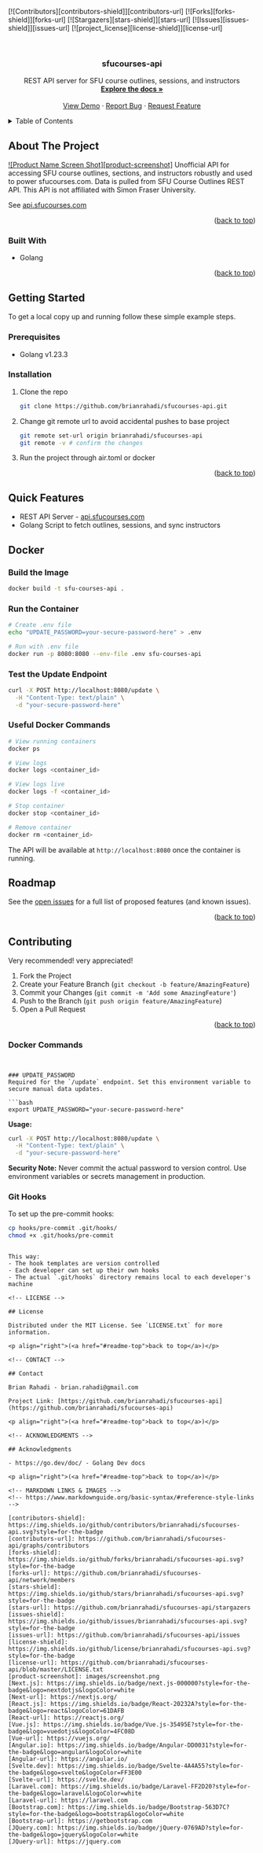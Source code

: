 <a id="readme-top"></a>

<!-- PROJECT SHIELDS -->
<!--
*** I'm using markdown "reference style" links for readability.
*** Reference links are enclosed in brackets [ ] instead of parentheses ( ).
*** See the bottom of this document for the declaration of the reference variables
*** for contributors-url, forks-url, etc. This is an optional, concise syntax you may use.
*** https://www.markdownguide.org/basic-syntax/#reference-style-links
-->

[![Contributors][contributors-shield]][contributors-url]
[![Forks][forks-shield]][forks-url]
[![Stargazers][stars-shield]][stars-url]
[![Issues][issues-shield]][issues-url]
[![project_license][license-shield]][license-url]

<!-- PROJECT LOGO -->
<br />
<div align="center">
  <!-- <a href="https://github.com/brianrahadi/sfucourses-api">
    <img src="images/logo.png" alt="Logo" width="80" height="80">
  </a> -->

<h3 align="center">sfucourses-api</h3>

  <p align="center">
    REST API server for SFU course outlines, sessions, and instructors
    <br />
    <a href="https://github.com/brianrahadi/sfucourses-api"><strong>Explore the docs »</strong></a>
    <br />
    <br />
    <a href="https://github.com/brianrahadi/sfucourses-api">View Demo</a>
    &middot;
    <a href="https://github.com/brianrahadi/sfucourses-api/issues/new?labels=bug&template=bug-report---.md">Report Bug</a>
    &middot;
    <a href="https://github.com/brianrahadi/sfucourses-api/issues/new?labels=enhancement&template=feature-request---.md">Request Feature</a>
  </p>
</div>

<!-- TABLE OF CONTENTS -->
<details>
  <summary>Table of Contents</summary>
  <ol>
    <li>
      <a href="#about-the-project">About The Project</a>
      <ul>
        <li><a href="#built-with">Built With</a></li>
      </ul>
    </li>
    <li><a href="#features">Features</a></li>
    <li>
      <a href="#getting-started">Getting Started</a>
      <ul>
        <li><a href="#prerequisites">Prerequisites</a></li>
        <li><a href="#installation">Installation</a></li>
      </ul>
    </li>
    <li><a href="#usage">Usage</a></li>
    <li><a href="#roadmap">Roadmap</a></li>
    <li><a href="#contributing">Contributing</a></li>
    <li><a href="#license">License</a></li>
    <li><a href="#contact">Contact</a></li>
    <li><a href="#acknowledgments">Acknowledgments</a></li>
  </ol>
</details>

<!-- ABOUT THE PROJECT -->

## About The Project

[![Product Name Screen Shot][product-screenshot]](https://example.com)
Unofficial API for accessing SFU course outlines, sections, and instructors robustly and used to power sfucourses.com. Data is pulled from SFU Course Outlines REST API. This API is not affiliated with Simon Fraser University.

See [api.sfucourses.com](https://api.sfucourses.com)
<p align="right">(<a href="#readme-top">back to top</a>)</p>

### Built With

- Golang

<p align="right">(<a href="#readme-top">back to top</a>)</p>

<!-- GETTING STARTED -->

## Getting Started

To get a local copy up and running follow these simple example steps.

### Prerequisites

- Golang v1.23.3

### Installation

1. Clone the repo
   ```sh
   git clone https://github.com/brianrahadi/sfucourses-api.git
   ```
2. Change git remote url to avoid accidental pushes to base project
   ```sh
   git remote set-url origin brianrahadi/sfucourses-api
   git remote -v # confirm the changes
   ```

3. Run the project through air.toml or docker

<p align="right">(<a href="#readme-top">back to top</a>)</p>

## Quick Features

- REST API Server - [api.sfucourses.com](https://api.sfucourses.com)
- Golang Script to fetch outlines, sessions, and sync instructors

## Docker

### Build the Image
```bash
docker build -t sfu-courses-api .
```

### Run the Container
```bash
# Create .env file
echo "UPDATE_PASSWORD=your-secure-password-here" > .env

# Run with .env file
docker run -p 8080:8080 --env-file .env sfu-courses-api
```

### Test the Update Endpoint
```bash
curl -X POST http://localhost:8080/update \
  -H "Content-Type: text/plain" \
  -d "your-secure-password-here"
```

### Useful Docker Commands
```bash
# View running containers
docker ps

# View logs
docker logs <container_id>

# View logs live
docker logs -f <container_id>

# Stop container
docker stop <container_id>

# Remove container
docker rm <container_id>
```

The API will be available at `http://localhost:8080` once the container is running.

<!-- ROADMAP -->

## Roadmap

See the [open issues](https://github.com/brianrahadi/sfucourses-api/issues) for a full list of proposed features (and known issues).

<p align="right">(<a href="#readme-top">back to top</a>)</p>

<!-- CONTRIBUTING -->

## Contributing
Very recommended! very appreciated!

1. Fork the Project
2. Create your Feature Branch (`git checkout -b feature/AmazingFeature`)
3. Commit your Changes (`git commit -m 'Add some AmazingFeature'`)
4. Push to the Branch (`git push origin feature/AmazingFeature`)
5. Open a Pull Request

<p align="right">(<a href="#readme-top">back to top</a>)</p>

### Docker Commands

```


### UPDATE_PASSWORD
Required for the `/update` endpoint. Set this environment variable to secure manual data updates.

```bash
export UPDATE_PASSWORD="your-secure-password-here"
```

**Usage:**
```bash
curl -X POST http://localhost:8080/update \
  -H "Content-Type: text/plain" \
  -d "your-secure-password-here"
```

**Security Note:** Never commit the actual password to version control. Use environment variables or secrets management in production.

### Git Hooks
To set up the pre-commit hooks:
```bash
cp hooks/pre-commit .git/hooks/
chmod +x .git/hooks/pre-commit
```
```

This way:
- The hook templates are version controlled
- Each developer can set up their own hooks
- The actual `.git/hooks` directory remains local to each developer's machine

<!-- LICENSE -->

## License

Distributed under the MIT License. See `LICENSE.txt` for more information.

<p align="right">(<a href="#readme-top">back to top</a>)</p>

<!-- CONTACT -->

## Contact

Brian Rahadi - brian.rahadi@gmail.com

Project Link: [https://github.com/brianrahadi/sfucourses-api](https://github.com/brianrahadi/sfucourses-api)

<p align="right">(<a href="#readme-top">back to top</a>)</p>

<!-- ACKNOWLEDGMENTS -->

## Acknowledgments

- https://go.dev/doc/ - Golang Dev docs

<p align="right">(<a href="#readme-top">back to top</a>)</p>

<!-- MARKDOWN LINKS & IMAGES -->
<!-- https://www.markdownguide.org/basic-syntax/#reference-style-links -->

[contributors-shield]: https://img.shields.io/github/contributors/brianrahadi/sfucourses-api.svg?style=for-the-badge
[contributors-url]: https://github.com/brianrahadi/sfucourses-api/graphs/contributors
[forks-shield]: https://img.shields.io/github/forks/brianrahadi/sfucourses-api.svg?style=for-the-badge
[forks-url]: https://github.com/brianrahadi/sfucourses-api/network/members
[stars-shield]: https://img.shields.io/github/stars/brianrahadi/sfucourses-api.svg?style=for-the-badge
[stars-url]: https://github.com/brianrahadi/sfucourses-api/stargazers
[issues-shield]: https://img.shields.io/github/issues/brianrahadi/sfucourses-api.svg?style=for-the-badge
[issues-url]: https://github.com/brianrahadi/sfucourses-api/issues
[license-shield]: https://img.shields.io/github/license/brianrahadi/sfucourses-api.svg?style=for-the-badge
[license-url]: https://github.com/brianrahadi/sfucourses-api/blob/master/LICENSE.txt
[product-screenshot]: images/screenshot.png
[Next.js]: https://img.shields.io/badge/next.js-000000?style=for-the-badge&logo=nextdotjs&logoColor=white
[Next-url]: https://nextjs.org/
[React.js]: https://img.shields.io/badge/React-20232A?style=for-the-badge&logo=react&logoColor=61DAFB
[React-url]: https://reactjs.org/
[Vue.js]: https://img.shields.io/badge/Vue.js-35495E?style=for-the-badge&logo=vuedotjs&logoColor=4FC08D
[Vue-url]: https://vuejs.org/
[Angular.io]: https://img.shields.io/badge/Angular-DD0031?style=for-the-badge&logo=angular&logoColor=white
[Angular-url]: https://angular.io/
[Svelte.dev]: https://img.shields.io/badge/Svelte-4A4A55?style=for-the-badge&logo=svelte&logoColor=FF3E00
[Svelte-url]: https://svelte.dev/
[Laravel.com]: https://img.shields.io/badge/Laravel-FF2D20?style=for-the-badge&logo=laravel&logoColor=white
[Laravel-url]: https://laravel.com
[Bootstrap.com]: https://img.shields.io/badge/Bootstrap-563D7C?style=for-the-badge&logo=bootstrap&logoColor=white
[Bootstrap-url]: https://getbootstrap.com
[JQuery.com]: https://img.shields.io/badge/jQuery-0769AD?style=for-the-badge&logo=jquery&logoColor=white
[JQuery-url]: https://jquery.com
